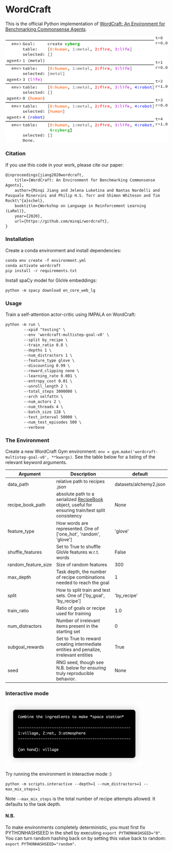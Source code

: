 # WordCraft

This is the official Python implementation of [WordCraft: An Environment for Benchmarking Commonsense Agents](https://larel-ws.github.io/assets/pdfs/wordcraft_an_environment_for_benchmarking_commonsense_agents.pdf).

![Example episode](example_episode.png "Example episode")

### Citation
If you use this code in your work, please cite our paper:

    @inproceedings{jiang2020wordcraft,
        title={WordCraft: An Environment for Benchmarking Commonsense Agents},
        author={Minqi Jiang and Jelena Luketina and Nantas Nardelli and Pasquale Minervini and Philip H.S. Torr and Shimon Whiteson and Tim Rockt\"{a}schel},
        booktitle={Workshop on Language in Reinforcement Learning (LaRel)},
        year={2020},
        url={https://github.com/minqi/wordcraft},
    }

### Installation
Create a conda environment and install dependencies:
```
conda env create -f environment.yml
conda activate wordcraft
pip install -r requirements.txt
```

Install spaCy model for GloVe embeddings:
```
python -m spacy download en_core_web_lg
```

### Usage
Train a self-attention actor-critic using IMPALA on WordCraft:
```
python -m run \
        --xpid "testing" \
        --env 'wordcraft-multistep-goal-v0' \
        --split by_recipe \
        --train_ratio 0.8 \
        --depths 1 \
        --num_distractors 1 \
        --feature_type glove \
        --discounting 0.99 \
        --reward_clipping none \
        --learning_rate 0.001 \
        --entropy_cost 0.01 \
        --unroll_length 2 \
        --total_steps 3000000 \
        --arch selfattn \
        --num_actors 2 \
        --num_threads 4 \
        --batch_size 128 \
        --test_interval 50000 \
        --num_test_episodes 500 \
        --verbose
```

### The Environment
Create a new WordCraft Gym environment: `env = gym.make('wordcraft-multistep-goal-v0', **kwargs)`. See the table below for a listing of the relevant keyword arguments.

| Argument | Description | default |
| ------ | ------ | ------- |
|data_path|relative path to recipes .json|datasets/alchemy2.json|
|recipe_book_path|absolute path to a serialized [RecipeBook](https://github.com/minqi/wordcraft/blob/master/wordcraft/recipe_book.py) object, useful for ensuring train/test split consistency|None|
|feature_type|How words are represented. One of ['one_hot', 'random', 'glove']|'glove'|
|shuffle_features|Set to True to shuffle GloVe features w.r.t. words|False|
|random_feature_size|Size of random features|300|
|max_depth|Task depth, the number of recipe combinations needed to reach the goal|1|
|split|How to split train and test sets. One of ['by_goal', 'by_recipe']|'by_recipe'|
|train_ratio|Ratio of goals or recipe used for training|1.0|
|num_distractors|Number of irrelevant items present in the starting set|0|
|subgoal_rewards|Set to True to reward creating intermediate entities and penalize, irrelevant entities|True|
|seed|RNG seed, though see N.B. below for ensuring truly reproducible behavior.|None|

### Interactive mode
![Interactive mode preview](interactive_mode_preview.png "Interactive mode preview")

Try running the environment in interactive mode :)
```
python -m scripts.interactive --depth=1 --num_distractors=1 --max_mix_steps=1 
```
Note `--max_mix_steps` is the total number of recipe attempts allowed. It defaults to the task depth.

#### N.B.
To make environments completely deterministic, you must first fix PYTHONHASHSEED in the shell by executing `export PYTHONHASHSEED="0"`.
You can turn random hashing back on by setting this value back to random: `export PYTHONHASHSEED="random"`.
